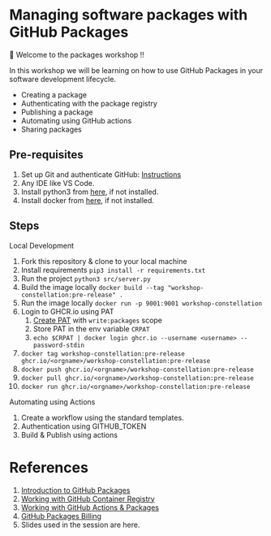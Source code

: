 # Managing software packages with GitHub Packages
:wave: Welcome to the packages workshop !!

In this workshop we will be learning on how to use GitHub Packages in your software development lifecycle.
- Creating a package
- Authenticating with the package registry
- Publishing a package
- Automating using GitHub actions
- Sharing packages

## Pre-requisites
1. Set up Git and authenticate GitHub: [Instructions](https://docs.github.com/en/get-started/quickstart/set-up-git)
2. Any IDE like VS Code.
3. Install python3 from [here](https://www.python.org/downloads/), if not installed.
4. Install docker from [here](https://docs.docker.com/engine/install/), if not installed.


## Steps

Local Development
1. Fork this repository & clone to your local machine
2. Install requirements `pip3 install -r requirements.txt`
2. Run the project `python3 src/server.py`
2. Build the image locally `docker build --tag "workshop-constellation:pre-release" .`
2. Run the image locally `docker run -p 9001:9001 workshop-constellation`
2. Login to GHCR.io using PAT
   1. [Create PAT](https://docs.github.com/en/authentication/keeping-your-account-and-data-secure/creating-a-personal-access-token) with `write:packages` scope
   2. Store PAT in the env variable `CRPAT`
   3. `echo $CRPAT | docker login ghcr.io --username <username> --password-stdin`
3. `docker tag workshop-constellation:pre-release ghcr.io/<orgname>/workshop-constellation:pre-release`
2. `docker push ghcr.io/<orgname>/workshop-constellation:pre-release`
3. `docker pull ghcr.io/<orgname>/workshop-constellation:pre-release`
3. `docker run ghcr.io/<orgname>/workshop-constellation:pre-release`

Automating using Actions
1. Create a workflow using the standard templates.
2. Authentication using GITHUB_TOKEN
3. Build & Publish using actions

# References
1. [Introduction to GitHub Packages](https://docs.github.com/en/packages/learn-github-packages/introduction-to-github-packages)
2. [Working with GitHub Container Registry](https://docs.github.com/en/packages/working-with-a-github-packages-registry/working-with-the-container-registry)
3. [Working with GitHub Actions & Packages](https://docs.github.com/en/packages/managing-github-packages-using-github-actions-workflows/publishing-and-installing-a-package-with-github-actions)
4. [GitHub Packages Billing](https://docs.github.com/en/billing/managing-billing-for-github-packages/about-billing-for-github-packages)
5. Slides used in the session are here.
